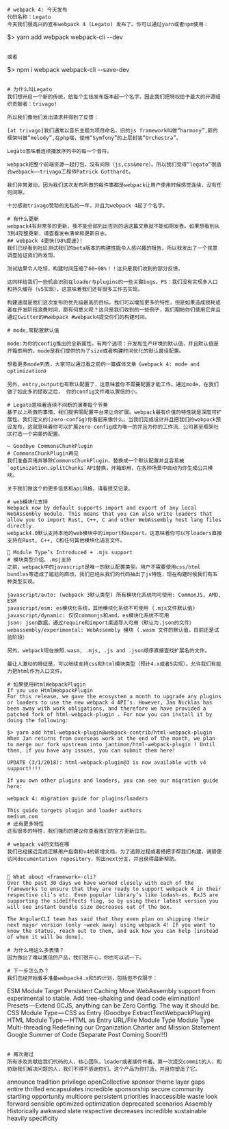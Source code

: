 ```
# webpack 4: 今天发布
代码名称：Legato
今天我们很高兴的宣布webpack 4 (Legato) 发布了。你可以通过yarn或者npm使用：
```
$> yarn add webpack webpack-cli --dev
```

或者

```
$> npm i webpack webpack-cli --save-dev
```

# 为什么叫Legato
我们想开启一个新的传统，给每个主线发布版本起一个名字。因此我们把特权给予最大的开源组织贡献者：trivago!

所以我们像他们发出请求并得到了反馈：

[at trivago]我们通常以音乐主题为项目命名。旧的js framework叫做“harmony”,新的框架叫做“melody”,在php端，使用“Symfony”的上层封装“Orchestra”。

Legato意味着连续播放序列中的每一个音符。

webpack把整个前端资源一起打包，没有间隙（js,css&more）。所以我们觉得“legato”很适合webpack——trivago工程师Patrick Gotthardt。

我们非常激动，因为我们这次发布所做的每件事都是webpack让用户使用时候感觉连续，没有任何间隙。

十分感谢trivago赞助的无私的一年，并且为webpack 4起了个名字。

# 有什么更新
webpack4有非常多的更新，我不能全部列出否则的话这篇文章就不能如期发表。如果想看到从3到4完整更新，请查看发布清单和更新日志。
## webpack 4更快(98%提速)!
我们已经看到社区测试我们的beta版本的构建性能令人感兴趣的报告，所以我发出了一个民意调查验证我们的发现。

测试结果令人吃惊，构建时间压缩了60~98%！！这只是我们收到的部分反馈。

这同样给我们一些机会识别在loader与plugins的一些关键bugs。PS：我们没有实现多入口和持久缓存（v5实现），这意味着我们还有很多工作去实现。

构建速度是我们这次发布的优先级最高的目标。我们可以增加更多的特性，但是如果造成损耗或者在开发阶段浪费时间，那有何意义呢？这只是我们收到的一些例子，我们期盼你们使用它并且通过twitter的#webpack #webpack4提交你们的构建时间。

# mode,零配置默认值

mode:为你的config推出的全新属性。有两个选项：开发和生产环境的默认值，并且默认值是开箱即用的。mode是我们提供的为了size或者构建时间优化的默认最佳配置。

想看更多mode列表，大家可以通过看之前的一篇媒体文章《webpack 4: mode and optimization》

另外，entry,output也有默认配置了，这意味着你不需要配置才能工作。通过mode，在我们做了如此多的提取之后， 你的config文件难以置信的小。

# Legato意味着连续不间断的演奏每个节奏
基于以上所做的事情，我们提供零配置平台来让你扩展。webpack最有价值的特性就是深度可扩展性。我们定义的(zero-config)你看起来像什么。当我们完成设计并且把我们的webpack预设发布，这就意味着你可以扩展zero-config成为唯一的并且为你的工作流、公司甚至框架社区打造一个完美的配置。

✂ Goodbye CommonsChunkPlugin
# CommonsChunkPlugin再见
我们准备弃用并移除CommonsChunkPlugin，替换成一个默认配置并且容易被`optimization.splitChunks`API替换，开箱即用，在各种场景中自动为你生成公共模块。

关于我们做这个的更多信息和api风格，请看提交记录。

# web模块化支持
Webpack now by default supports import and export of any local WebAssembly module. This means that you can also write loaders that allow you to import Rust, C++, C and other WebAssembly host lang files directly.
webpack4.0默认支持本地的web模块中的import和export。这意味着你可以写loaders直接支持在Rust, C++, C和任何其他模块化语言文件。

🐐 Module Type’s Introduced + .mjs support
# 模块类型介绍、.msj支持
之前，webpack中的javascript是唯一的默认配置类型。用户不需要使用css/html bundles等造成了尴尬的麻烦。我们已经从我们的代码抽出了js特性，现在构建时候我们有五种类型实现。

javascript/auto: (webpack 3默认类型) 所有模块化系统均可使用: CommonJS, AMD, ESM
javascript/esm: es模块化系统，其他模块化系统不可使用 (.mjs文件默认值)
javascript/dynamic: 仅仅commonjs和amd，es模块化系统不可用
json: json数据，通过require和import渠道导入可用（默认为.json的文件）
webassembly/experimental: WebAssembly 模块 (.wasm 文件的默认值，目前还是试验阶段）

另外，webpack现在按照.wasm, .mjs, .js and .json顺序直接查找扩展名的文件。

最让人激动的特征是，可以继续支持css和html模块类型（预计4.x或者5实现）。允许我们有能力把html作为入口文件。

# 如果使用HtmlWebpackPlugin
If you use HtmlWebpackPlugin
For this release, we gave the ecosystem a month to upgrade any plugins or loaders to use the new webpack 4 API’s. However, Jan Nicklas has been away with work obligations, and therefore we have provided a patched fork of html-webpack-plugin . For now you can install it by doing the following:

$> yarn add html-webpack-plugin@webpack-contrib/html-webpack-plugin
When Jan returns from overseas work at the end of the month, we plan to merge our fork upstream into jantimon/html-webpack-plugin ! Until then, if you have any issues, you can submit them here!

UPDATE (3/1/2018): html-webpack-plugin@3 is now available with v4 support!!!!

If you own other plugins and loaders, you can see our migration guide here:

webpack 4: migration guide for plugins/loaders

This guide targets plugin and loader authors
medium.com	
# 还有更多特性
还有很多的特性，我们强烈的建议你查看我们的官方更新日志。

# webpack v4的文档在哪
我们已经接近完成迁移用户指南和v4的新增文档。为了追踪过程或者搭把手帮我们构建，请顺便访问documentation repository，剪出next分支，并且获得最新帮助。


🤷‍ What about <framework>-cli?
Over the past 30 days we have worked closely with each of the frameworks to ensure that they are ready to support webpack 4 in their respective cli’s etc. Even popular library’s like lodash-es, RxJS are supporting the sideEffects flag, so by using their latest version you will see instant bundle size decreases out of the box.

The AngularCLI team has said that they even plan on shipping their next major version (only ~week away) using webpack 4! If you want to know the status, reach out to them, and ask how you can help [instead of when it will be done].

# 为什么用这么多表情？
因为做出了难以置信的产品，我们很开心，你也可以试一下。

# 下一步怎么办？
我们已经开始着手准备webpack4.x和5的计划，包括但不仅限于：

```
ESM Module Target
Persistent Caching
Move WebAssembly support from experimental to stable. Add tree-shaking and dead code elimination!
Presets — Extend 0CJS, anything can be Zero Config. The way it should be.
CSS Module Type — CSS as Entry (Goodbye ExtractTextWebpackPlugin)
HTML Module Type — HTML as Entry
URL/File Module Type
<Create Your Own> Module Type
Multi-threading
Redefining our Organization Charter and Mission Statement
Google Summer of Code (Separate Post Coming Soon!!!)
```

# 再次谢过
所有涉及贡献给我们代码的人，核心团队，loader或者插件作者。第一次提交commit的人，和协助我们解决问题的人，我们不得不感谢你们，这个产品为你打造，并且你塑造了它。
```

announce
tradition
privilege 
openCollective 
sponsor
theme
layer
gaps
entire
thrilled
encapsulates 
incredible
sponsorship
secure
community 
startling
opportunity
multicore
persistent
priorities
inaccessible
waste 
look forward
sensible
optimized
optimization
deprecated
scenarios
Assembly
Historically
awkward
slate
respective
decreases 
incredible
sustainable
heavily
specificity